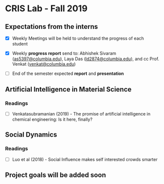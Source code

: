 # CRIS Lab - Fall 2019

## Expectations from the interns

- [X] Weekly Meetings will be held to understand the progress of each student

- [X] Weekly **progress report** send to: Abhishek Sivaram (as5397@columbia.edu), Laya Das (ld2874@columbia.edu), and cc  Prof. Venkat (venkat@columbia.edu)

- [ ] End of the semester expected **report** and **presentation** 


## Artificial Intelligence in Material Science
### Readings
- [ ] Venkatasubramanian (2019) - The promise of artificial intelligence in chemical engineering: Is it here, finally?

## Social Dynamics
### Readings
- [ ] Luo et al (2018) - Social Influence makes self interested crowds smarter



## Project goals will be added soon


